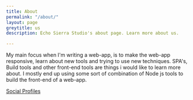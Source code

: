 ```yaml
---
title: About
permalink: "/about/"
layout: page
greytitle: us
description: Echo Sierra Studio's about page. Learn more about us.

---
```

My main focus when I'm writing a web-app, is to make the web-app responsive, learn about new tools and trying to use new techniques. SPA's, Build tools and other front-end tools are things i would like to learn more about. I mostly end up using some sort of combination of Node js tools to build the front-end of a web-app.

[Social Profiles](/social-profiles)